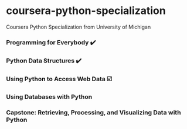 # coursera-python-specialization
Coursera Python Specialization from University of Michigan

### Programming for Everybody  :heavy_check_mark:


### Python Data Structures  :heavy_check_mark: 
 


### Using Python to Access Web Data  :ballot_box_with_check:


### Using Databases with Python


### Capstone: Retrieving, Processing, and Visualizing Data with Python
